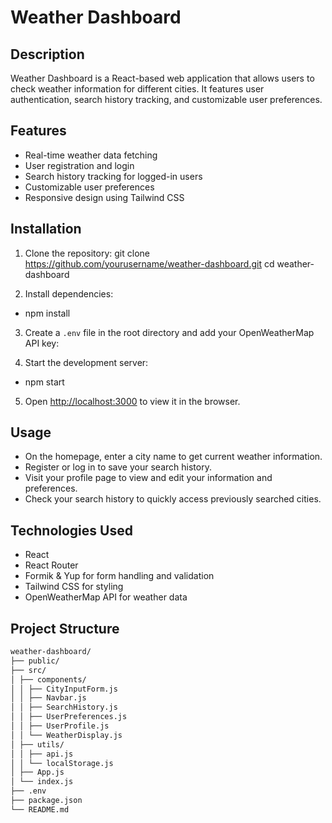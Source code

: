 # Weather Dashboard

## Description

Weather Dashboard is a React-based web application that allows users to check weather information for different cities. It features user authentication, search history tracking, and customizable user preferences.

## Features

- Real-time weather data fetching
- User registration and login
- Search history tracking for logged-in users
- Customizable user preferences
- Responsive design using Tailwind CSS

## Installation

1. Clone the repository:
   git clone https://github.com/yourusername/weather-dashboard.git
   cd weather-dashboard

2. Install dependencies:

- npm install

3. Create a `.env` file in the root directory and add your OpenWeatherMap API key:

4. Start the development server:

- npm start

5. Open [http://localhost:3000](http://localhost:3000) to view it in the browser.

## Usage

- On the homepage, enter a city name to get current weather information.
- Register or log in to save your search history.
- Visit your profile page to view and edit your information and preferences.
- Check your search history to quickly access previously searched cities.

## Technologies Used

- React
- React Router
- Formik & Yup for form handling and validation
- Tailwind CSS for styling
- OpenWeatherMap API for weather data

## Project Structure

```bash
weather-dashboard/
├── public/
├── src/
│ ├── components/
│ │ ├── CityInputForm.js
│ │ ├── Navbar.js
│ │ ├── SearchHistory.js
│ │ ├── UserPreferences.js
│ │ ├── UserProfile.js
│ │ └── WeatherDisplay.js
│ ├── utils/
│ │ ├── api.js
│ │ └── localStorage.js
│ ├── App.js
│ └── index.js
├── .env
├── package.json
└── README.md
```
